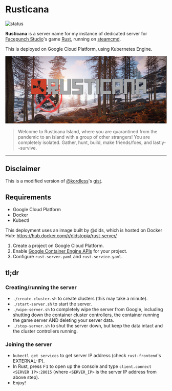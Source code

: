 # Rusticana

![status](https://cdn.battlemetrics.com/b/horizontal500x80px/6793917.png?foreground=%23EEEEEE&background=%23222222&lines=%23333333&linkColor=%231185ec&chartColor=%23FF0700)

**Rusticana** is a server name for my instance of dedicated server for [Facepunch Studio](https://rust.facepunch.com)'s game [Rust](https://rust.facepunch.com/), running on [steamcmd](https://developer.valvesoftware.com/wiki/SteamCMD).

This is deployed on Google Cloud Platform, using Kubernetes Engine.

![](/img/header.png)

> Welcome to Rusticana Island, where you are quarantined from the pandemic to an island with a group of other strangers! You are completely isolated. Gather, hunt, build, make friends/foes, and lastly--survive.

---

## Disclaimer

This is a modified version of [@kordless](https://github.com/kordless)'s [gist](https://gist.github.com/kordless/424102dfd6f348f3b8d64b33c52e17ba).

## Requirements

- Google Cloud Platform
- Docker
- Kubectl

This deployment uses an image built by @dids, which is hosted on Docker Hub: https://hub.docker.com/r/didstopia/rust-server/

1. Create a project on Google Cloud Platform.
2. Enable [Google Container Engine APIs](https://console.cloud.google.com/apis/dashboard) for your project.
3. Configure `rust-server.yaml` and `rust-service.yaml`.


## tl;dr

### Creating/running the server

- `./create-cluster.sh` to create clusters (this may take a minute).
- `./start-server.sh` to start the server.
- `./wipe-server.sh` to completely wipe the server from Google, including shutting down the container cluster controllers, the container running the game server AND deleting your server data.
- `./stop-server.sh` to shut the server down, but keep the data intact and the cluster controllers running.

### Joining the server

- `kubectl get services` to get server IP address (check `rust-frontend`'s EXTERNAL-IP).
- In Rust, press <kbd>F1</kbd> to open up the console and type `client.connect <SERVER IP>:28015` (where `<SERVER_IP>` is the server IP address from above step).
- Enjoy!
